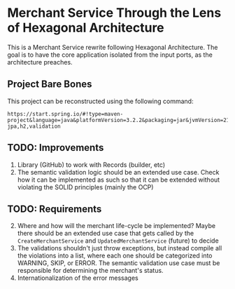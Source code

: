 # Merchant Service Through the Lens of Hexagonal Architecture
This is a Merchant Service rewrite following Hexagonal Architecture. The goal is to have the core application isolated from the input ports, as the architecture preaches.

## Project Bare Bones
This project can be reconstructed using the following command:
```
https://start.spring.io/#!type=maven-project&language=java&platformVersion=3.2.2&packaging=jar&jvmVersion=21&groupId=com.wilterson.cms&artifactId=cms&name=Merchant%20Service&description=Merchant%20Service&packageName=com.wilterson.cms&dependencies=lombok,devtools,web,data-jpa,h2,validation
```

## TODO: Improvements
1. Library (GitHub) to work with Records (builder, etc)
2. The semantic validation logic should be an extended use case. Check how it can be implemented as such so that it can be extended without violating the SOLID principles (mainly the OCP) 

## TODO: Requirements
2. Where and how will the merchant life-cycle be implemented? Maybe there should be an extended use case that gets called by the `CreateMerchantService` and `UpdatedMerchantService` (future) to decide 
3. The validations shouldn't just throw exceptions, but instead compile all the violations into a list, where each one should be categorized into WARNING, SKIP, or ERROR. The semantic validation use case must be responsible for determining the merchant's status.
4. Internationalization of the error messages